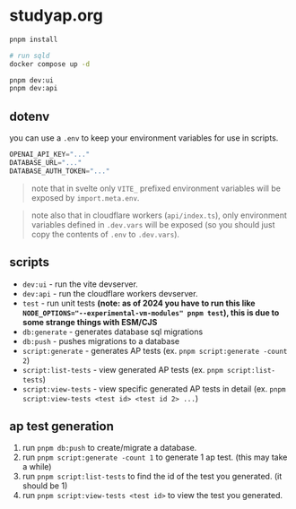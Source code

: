 # studyap.org

```bash
pnpm install

# run sqld
docker compose up -d

pnpm dev:ui
pnpm dev:api
```

## dotenv

you can use a `.env` to keep your environment variables for use in scripts.

```c
OPENAI_API_KEY="..."
DATABASE_URL="..."
DATABASE_AUTH_TOKEN="..."
```

> note that in svelte only `VITE_` prefixed environment variables will be exposed by `import.meta.env`.

> note also that in cloudflare workers (`api/index.ts`), only environment variables defined in `.dev.vars` will be exposed (so you should just copy the contents of `.env` to `.dev.vars`).

## scripts

- `dev:ui` - run the vite devserver.
- `dev:api` - run the cloudflare workers devserver.
- `test` - run unit tests **(note: as of 2024 you have to run this like `NODE_OPTIONS="--experimental-vm-modules" pnpm test`), this is due to some strange things with ESM/CJS**
- `db:generate` - generates database sql migrations
- `db:push` - pushes migrations to a database
- `script:generate` - generates AP tests (ex. `pnpm script:generate -count 2`)
- `script:list-tests` - view generated AP tests (ex. `pnpm script:list-tests`)
- `script:view-tests` - view specific generated AP tests in detail (ex. `pnpm script:view-tests <test id> <test id 2> ...`)

## ap test generation

1. run `pnpm db:push` to create/migrate a database.
1. run `pnpm script:generate -count 1` to generate 1 ap test. (this may take a while)
1. run `pnpm script:list-tests` to find the id of the test you generated. (it should be 1)
1. run `pnpm script:view-tests <test id>` to view the test you generated.

